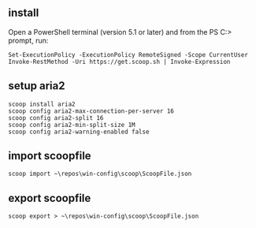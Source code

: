 ## install

Open a PowerShell terminal (version 5.1 or later) and from the PS C:\> prompt, run:

```
Set-ExecutionPolicy -ExecutionPolicy RemoteSigned -Scope CurrentUser
Invoke-RestMethod -Uri https://get.scoop.sh | Invoke-Expression
```

## setup aria2

```
scoop install aria2
scoop config aria2-max-connection-per-server 16
scoop config aria2-split 16
scoop config aria2-min-split-size 1M
scoop config aria2-warning-enabled false
```

## import scoopfile

```
scoop import ~\repos\win-config\scoop\ScoopFile.json
```

## export scoopfile

```
scoop export > ~\repos\win-config\scoop\ScoopFile.json
```
